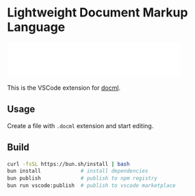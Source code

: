 # Lightweight Document Markup Language

![logo]

This is the VSCode extension for [docml].

## Usage

Create a file with `.docml` extension and start editing.

## Build

```sh
curl -fsSL https://bun.sh/install | bash
bun install             # install dependencies
bun publish             # publish to npm registry
bun run vscode:publish  # publish to vscode marketplace
```

[logo]: https://github.com/dsogari/docml/blob/main/packages/docml/assets/logo-wide.png?raw=true
[docml]: https://github.com/dsogari/docml
